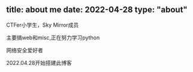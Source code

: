 title: about me
date: 2022-04-28
type: "about"
---
CTFer小学生，Sky Mirror成员

主要搞web和misc,正在努力学习python

网络安全爱好者

2022.04.28开始搭建此博客


